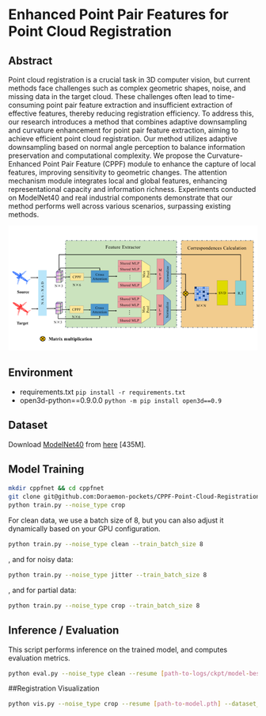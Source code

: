 # Enhanced Point Pair Features for Point Cloud Registration

## Abstract

Point cloud registration is a crucial task in 3D computer vision, but current methods face challenges such as complex geometric shapes, noise, and missing data in the target cloud. These challenges often lead to time-consuming point pair feature extraction and insufficient extraction of effective features, thereby reducing registration efficiency. To address this, our research introduces a method that combines adaptive downsampling and curvature enhancement for point pair feature extraction, aiming to achieve efficient point cloud registration. Our method utilizes adaptive downsampling based on normal angle perception to balance information preservation and computational complexity. We propose the Curvature-Enhanced Point Pair Feature (CPPF) module to enhance the capture of local features, improving sensitivity to geometric changes. The attention mechanism module integrates local and global features, enhancing representational capacity and information richness. Experiments conducted on ModelNet40 and real industrial components demonstrate that our method performs well across various scenarios, surpassing existing methods.

![](./common/Network.jpg)

## Environment

- requirements.txt `pip install -r requirements.txt`
- open3d-python==0.9.0.0 `python -m pip install open3d==0.9`

## Dataset

Download [ModelNet40](https://modelnet.cs.princeton.edu) from [here](https://shapenet.cs.stanford.edu/media/modelnet40_ply_hdf5_2048.zip) [435M].


## Model Training

```bash
mkdir cppfnet && cd cppfnet
git clone git@github.com:Doraemon-pockets/CPPF-Point-Cloud-Registration.git
python train.py --noise_type crop
```


For clean data, we use a batch size of 8, but you can also adjust it dynamically based on your GPU configuration.
```bash
python train.py --noise_type clean --train_batch_size 8
```

, and for noisy data:

```bash
python train.py --noise_type jitter --train_batch_size 8
```
, and for partial data:

```bash
python train.py --noise_type crop --train_batch_size 8
```

## Inference / Evaluation

This script performs inference on the trained model, and computes evaluation metrics.


```bash
python eval.py --noise_type clean --resume [path-to-logs/ckpt/model-best.pth]
```

##Registration Visualization

```bash
python vis.py --noise_type crop --resume [path-to-model.pth] --dataset_path [your_path]
```
